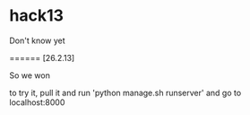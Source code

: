 hack13
======

Don't know yet

======
[26.2.13]

So we won

to try it, pull it and run 'python manage.sh runserver' and go to localhost:8000
